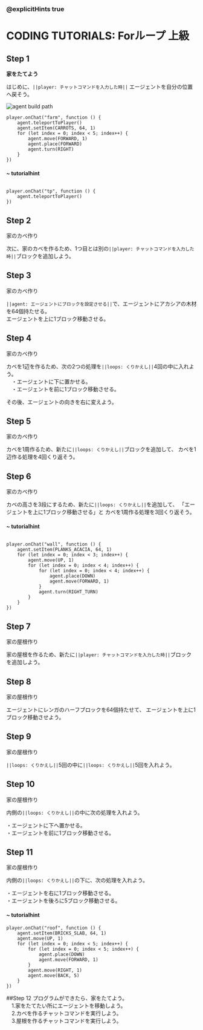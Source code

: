 ### @explicitHints true

# CODING TUTORIALS: Forループ 上級

## Step 1
**家をたてよう**

はじめに、``||player: チャットコマンドを入力した時||`` エージェントを自分の位置へ戻そう。

![agent build path](https://teck89.xsrv.jp/tech89/course/minecraft_EE/img/forloops_expert.png)


```ghost
player.onChat("farm", function () {
    agent.teleportToPlayer()
    agent.setItem(CARROTS, 64, 1)
    for (let index = 0; index < 5; index++) {
        agent.move(FORWARD, 1)
        agent.place(FORWARD)
        agent.turn(RIGHT)
    }
})

``` 
#### ~ tutorialhint

```block

player.onChat("tp", function () {
    agent.teleportToPlayer()
})

``` 

## Step 2
家のカベ作り

次に、家のカベを作るため、1つ目とは別の``||player: チャットコマンドを入力した時||``ブロックを追加しよう。 

## Step 3
家のカベ作り

``||agent: エージェントにブロックを設定させる||``で、エージェントにアカシアの木材を64個持たせる。  
エージェントを上に1ブロック移動させる。

## Step 4
家のカベ作り

カベを1辺を作るため、次の2つの処理を``||loops: くりかえし||``4回の中に入れよう。    
　・エージェントに下に置かせる。  
　・エージェントを前に1ブロック移動させる。

その後、エージェントの向きを右に変えよう。

## Step 5
家のカベ作り

カベを1周作るため、新たに``||loops: くりかえし||``ブロックを追加して、
カベを1辺作る処理を4回くり返そう。

## Step 6
家のカベ作り

カベの高さを3段にするため、新たに``||loops: くりかえし||``を追加して、
「エージェントを上に1ブロック移動させる」と
カベを1周作る処理を3回くり返そう。

#### ~ tutorialhint

```block

player.onChat("wall", function () {
    agent.setItem(PLANKS_ACACIA, 64, 1)
    for (let index = 0; index < 3; index++) {
        agent.move(UP, 1)
        for (let index = 0; index < 4; index++) {
            for (let index = 0; index < 4; index++) {
                agent.place(DOWN)
                agent.move(FORWARD, 1)
            }
            agent.turn(RIGHT_TURN)
        }
    }
})

``` 

## Step 7
家の屋根作り

家の屋根を作るため、新たに``||player: チャットコマンドを入力した時||``ブロックを追加しよう。 


## Step 8
家の屋根作り

エージェントにレンガのハーフブロックを64個持たせて、
エージェントを上に1ブロック移動させよう。

## Step 9
家の屋根作り

``||loops: くりかえし||``5回の中に``||loops: くりかえし||``5回を入れよう。

## Step 10
家の屋根作り

内側の``||loops: くりかえし||``の中に次の処理を入れよう。

・エージェントに下へ置かせる。  
・エージェントを前に1ブロック移動させる。

## Step 11
家の屋根作り

内側の``||loops: くりかえし||``の下に、次の処理を入れよう。

・エージェントを右に1ブロック移動させる。  
・エージェントを後ろに5ブロック移動させる。


#### ~ tutorialhint
```blocks
player.onChat("roof", function () {
    agent.setItem(BRICKS_SLAB, 64, 1)
    agent.move(UP, 1)
    for (let index = 0; index < 5; index++) {
        for (let index = 0; index < 5; index++) {
            agent.place(DOWN)
            agent.move(FORWARD, 1)
        }
        agent.move(RIGHT, 1)
        agent.move(BACK, 5)
    }
})
```

##Step 12
プログラムができたら、家をたてよう。  
　1.家をたてたい所にエージェントを移動しよう。  
　2.カベを作るチャットコマンドを実行しよう。  
　3.屋根を作るチャットコマンドを実行しよう。
